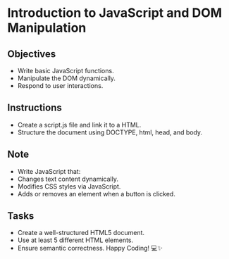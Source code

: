 # Introduction to JavaScript and DOM Manipulation
## Objectives
* Write basic JavaScript functions. 
* Manipulate the DOM dynamically. 
* Respond to user interactions.

## Instructions
* Create a script.js file and link it to a HTML.
* Structure the document using DOCTYPE, html, head, and body.

## Note

* Write JavaScript that:
* Changes text content dynamically.
* Modifies CSS styles via JavaScript.
* Adds or removes an element when a button is clicked.
## Tasks
* Create a well-structured HTML5 document.
* Use at least 5 different HTML elements.
* Ensure semantic correctness.
Happy Coding! 💻✨
